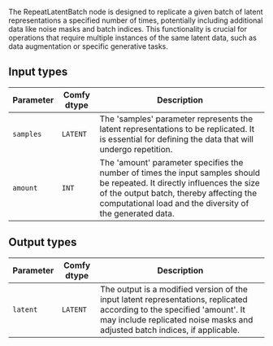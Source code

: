 
The RepeatLatentBatch node is designed to replicate a given batch of latent representations a specified number of times, potentially including additional data like noise masks and batch indices. This functionality is crucial for operations that require multiple instances of the same latent data, such as data augmentation or specific generative tasks.
## Input types

| Parameter | Comfy dtype | Description |
|-----------|-------------|-------------|
| `samples` | `LATENT`    | The 'samples' parameter represents the latent representations to be replicated. It is essential for defining the data that will undergo repetition. |
| `amount`  | `INT`       | The 'amount' parameter specifies the number of times the input samples should be repeated. It directly influences the size of the output batch, thereby affecting the computational load and the diversity of the generated data. |

## Output types

| Parameter | Comfy dtype | Description |
|-----------|-------------|-------------|
| `latent`  | `LATENT`    | The output is a modified version of the input latent representations, replicated according to the specified 'amount'. It may include replicated noise masks and adjusted batch indices, if applicable. |